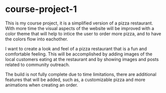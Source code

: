 # course-project-1
This is my course project, it is a simplified version of a pizza restaurant. With more time the visual aspects of the website will be improved with a color theme that will help to intice the user to order more pizza, and to have the colors flow into eachother. 

I want to create a look and feel of a pizza restaurant that is a fun and comfortable feeling. This will be accomplished by adding images of the local customers eating at the restaurant and by showing images and posts related to community outreach.

The build is not fully complete due to time limitations, there are additional features that will be added, such as, a customizable pizza and more animations when creating an order.
